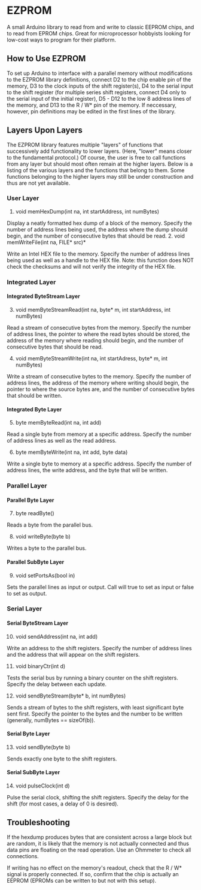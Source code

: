 # EZPROM #
A small Arduino library to read from and write to classic EEPROM chips, and to read from EPROM chips. Great for microprocessor hobbyists looking for low-cost ways to program for their platform.

## How to Use EZPROM ##
To set up Arduino to interface with a parallel memory without modifications to the EZPROM library definitions, connect D2 to the chip enable pin of the memory, D3 to the clock inputs of the shift register(s), D4 to the serial input to the shift register (for multiple series shift registers, connect D4 only to the serial input of the initial register), D5 - D12 to the low 8 address lines of the memory, and D13 to the R / W* pin of the memory. If neccessary, however, pin definitions may be edited in the first lines of the library.

## Layers Upon Layers ##
The EZPROM library features multiple "layers" of functions that successively add functionality to lower layers. (Here, "lower" means closer to the fundamental protocol.) Of course, the user is free to call functions from any layer but should most often remain at the higher layers. Below is a listing of the various layers and the functions that belong to them. Some functions belonging to the higher layers may still be under construction and thus are not yet available.

### User Layer ###
1. void memHexDump(int na, int startAddress, int numBytes)

Display a neatly formatted hex dump of a block of the memory. Specify the number of address lines being used, the address where the dump should begin, and the number of consecutive bytes that should be read.
2. void memWriteFile(int na, FILE* src)*

Write an Intel HEX file to the memory. Specify the number of address lines being used as well as a handle to the HEX file. Note: this function does NOT check the checksums and will not verify the integrity of the HEX file.

### Integrated Layer ###

#### Integrated ByteStream Layer ####
3. void memByteStreamRead(int na, byte* m, int startAddress, int numBytes)

Read a stream of consecutive bytes from the memory. Specify the number of address lines, the pointer to where the read bytes should be stored, the address of the memory where reading should begin, and the number of consecutive bytes that should be read.

4. void memByteStreamWrite(int na, int startAdress, byte* m, int numBytes)

Write a stream of consecutive bytes to the memory. Specify the number of address lines, the address of the memory where writing should begin, the pointer to where the source bytes are, and the number of consecutive bytes that should be written.

#### Integrated Byte Layer ####
5. byte memByteRead(int na, int add)

Read a single byte from memory at a specific address. Specify the number of address lines as well as the read address.

6. byte memByteWrite(int na, int add, byte data)

Write a single byte to memory at a specific address. Specify the number of address lines, the write address, and the byte that will be written.

### Parallel Layer ###

#### Parallel Byte Layer ####
7. byte readByte()

Reads a byte from the parallel bus.

8. void writeByte(byte b)

Writes a byte to the parallel bus.

#### Parallel SubByte Layer ####
9. void setPortsAs(bool in)

Sets the parallel lines as input or output. Call will true to set as input or false to set as output.

### Serial Layer ###

#### Serial ByteStream Layer ####
10. void sendAddress(int na, int add)

Write an address to the shift registers. Specify the number of address lines and the address that will appear on the shift registers.

11. void binaryCtr(int d)

Tests the serial bus by running a binary counter on the shift registers. Specify the delay between each update.

12. void sendByteStream(byte* b, int numBytes)

Sends a stream of bytes to the shift registers, with least significant byte sent first. Specify the pointer to the bytes and the number to be written (generally, numBytes == sizeOf(b)).

#### Serial Byte Layer ####
13. void sendByte(byte b)

Sends exactly one byte to the shift registers.

#### Serial SubByte Layer ####
14. void pulseClock(int d)

Pulse the serial clock, shifting the shift registers. Specify the delay for the shift (for most cases, a delay of 0 is desired).

## Troubleshooting ##
If the hexdump produces bytes that are consistent across a large block but are random, it is likely that the memory is not actually connected and thus data pins are floating on the read operation. Use an Ohmmeter to check all connections.

If writing has no effect on the memory's readout, check that the R / W* signal is properly connected. If so, confirm that the chip is actually an EEPROM (EPROMs can be written to but not with this setup).
